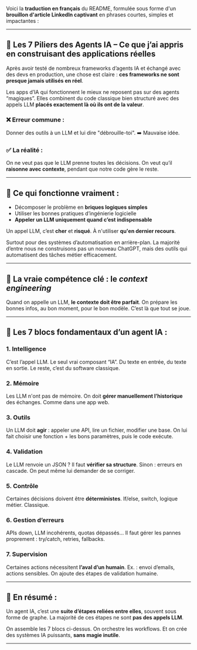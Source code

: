 Voici la **traduction en français** du README, formulée sous forme d'un **brouillon d'article LinkedIn captivant** en phrases courtes, simples et impactantes :

---

## 🧠 Les 7 Piliers des Agents IA – Ce que j’ai appris en construisant des applications réelles

Après avoir testé de nombreux frameworks d’agents IA et échangé avec des devs en production, une chose est claire : **ces frameworks ne sont presque jamais utilisés en réel**.

Les apps d’IA qui fonctionnent le mieux ne reposent pas sur des agents “magiques”. Elles combinent du code classique bien structuré avec des appels LLM **placés exactement là où ils ont de la valeur**.

### ❌ Erreur commune :

Donner des outils à un LLM et lui dire "débrouille-toi".
➡️ Mauvaise idée.

### ✅ La réalité :

On ne veut pas que le LLM prenne toutes les décisions.
On veut qu’il **raisonne avec contexte**, pendant que notre code gère le reste.

---

## 🎯 Ce qui fonctionne vraiment :

* Décomposer le problème en **briques logiques simples**
* Utiliser les bonnes pratiques d’ingénierie logicielle
* **Appeler un LLM uniquement quand c’est indispensable**

Un appel LLM, c’est **cher** et **risqué**. À n'utiliser **qu'en dernier recours**.

Surtout pour des systèmes d’automatisation en arrière-plan.
La majorité d’entre nous ne construisons pas un nouveau ChatGPT, mais des outils qui automatisent des tâches métier efficacement.

---

## 🎯 La vraie compétence clé : le *context engineering*

Quand on appelle un LLM, **le contexte doit être parfait**.
On prépare les bonnes infos, au bon moment, pour le bon modèle.
C’est là que tout se joue.

---

## 🧩 Les 7 blocs fondamentaux d’un agent IA :

### 1. **Intelligence**

C’est l’appel LLM. Le seul vrai composant “IA”.
Du texte en entrée, du texte en sortie.
Le reste, c’est du software classique.

### 2. **Mémoire**

Les LLM n'ont pas de mémoire.
On doit **gérer manuellement l’historique** des échanges.
Comme dans une app web.

### 3. **Outils**

Un LLM doit **agir** : appeler une API, lire un fichier, modifier une base.
On lui fait choisir une fonction + les bons paramètres, puis le code exécute.

### 4. **Validation**

Le LLM renvoie un JSON ? Il faut **vérifier sa structure**.
Sinon : erreurs en cascade.
On peut même lui demander de se corriger.

### 5. **Contrôle**

Certaines décisions doivent être **déterministes**.
If/else, switch, logique métier. Classique.

### 6. **Gestion d’erreurs**

APIs down, LLM incohérents, quotas dépassés…
Il faut gérer les pannes proprement : try/catch, retries, fallbacks.

### 7. **Supervision**

Certaines actions nécessitent **l’aval d’un humain**.
Ex. : envoi d’emails, actions sensibles.
On ajoute des étapes de validation humaine.

---

## 🧠 En résumé :

Un agent IA, c’est une **suite d’étapes reliées entre elles**, souvent sous forme de graphe.
La majorité de ces étapes ne sont **pas des appels LLM**.

On assemble les 7 blocs ci-dessus.
On orchestre les workflows.
Et on crée des systèmes IA puissants, **sans magie inutile**.

---
